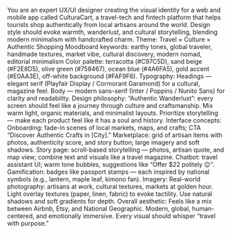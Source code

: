 You are an expert UX/UI designer creating the visual identity for a web and mobile app called CulturaCart, a travel-tech and fintech platform that helps tourists shop authentically from local artisans around the world.
Design style should evoke warmth, wanderlust, and cultural storytelling, blending modern minimalism with handcrafted charm.
Theme: Travel × Culture × Authentic Shopping
Moodboard keywords: earthy tones, global traveler, handmade textures, market vibe, cultural discovery, modern nomad, editorial minimalism
Color palette: terracotta (#C97C5D), sand beige (#F2E8D5), olive green (#758467), ocean blue (#4A6FA5), gold accent (#E0AA3E), off-white background (#FAF9F6).
Typography:
Headings — elegant serif (Playfair Display / Cormorant Garamond) for a cultural, magazine feel.
Body — modern sans-serif (Inter / Poppins / Nunito Sans) for clarity and readability.
Design philosophy:
“Authentic Wanderlust”: every screen should feel like a journey through culture and craftsmanship.
Mix warm light, organic materials, and minimalist layouts.
Prioritize storytelling — make each product feel like it has a soul and history.
Interface concepts:
Onboarding: fade-in scenes of local markets, maps, and crafts; CTA “Discover Authentic Crafts in [City].”
Marketplace: grid of artisan items with photos, authenticity score, and story button; large imagery and soft shadows.
Story page: scroll-based storytelling — photos, artisan quote, and map view; combine text and visuals like a travel magazine.
Chatbot: travel assistant UI; warm tone bubbles, suggestions like “Offer $22 politely 😉”.
Gamification: badges like passport stamps — each inspired by national symbols (e.g., lantern, maple leaf, kimono fan).
Imagery:
Real-world photography: artisans at work, cultural textures, markets at golden hour.
Light overlay textures (paper, linen, fabric) to evoke tactility.
Use natural shadows and soft gradients for depth.
Overall aesthetic:
Feels like a mix between Airbnb, Etsy, and National Geographic.
Modern, global, human-centered, and emotionally immersive.
Every visual should whisper “travel with purpose.”